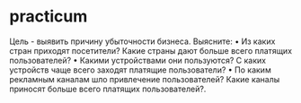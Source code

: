 # practicum
Цель - выявить причину убыточности бизнеса.
Выясните:
•	Из каких стран приходят посетители? Какие страны дают больше всего платящих пользователей?
•	Какими устройствами они пользуются? С каких устройств чаще всего заходят платящие пользователи?
•	По каким рекламным каналам шло привлечение пользователей? Какие каналы приносят больше всего платящих пользователей?.

